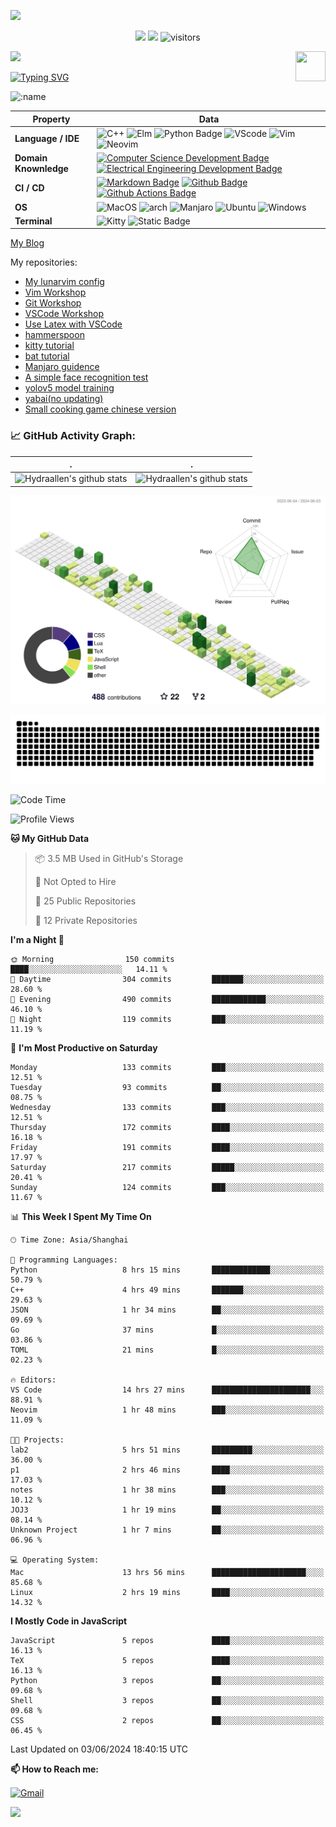 ![](assets/Bottom_up.svg)

<!--   my-icons -->

<p align="center">
    <a href="https://github.com/Hydraallen/Hydraallen"><img src="https://img.shields.io/badge/status-updating-brightgreen.svg"></a>
    <a href="https://github.com/Hydraallen/Hydraallen/graphs/contributors"><img src="https://img.shields.io/github/contributors/Hydraallen/Hydraallen?color=blue"></a>
    <img src="https://visitor-badge.laobi.icu/badge?page_id=Hydraallen.Hydraallen" alt="visitors"/>   
</p>

<!--   my-header-img -->
![](./src/header_.png)
<a href="https://www.python.org/"><img src="https://upload.wikimedia.org/wikipedia/commons/c/c3/Python-logo-notext.svg" align="right" height="48" width="48" ></a>


<!--   my-ticker -->    
[![Typing SVG](https://readme-typing-svg.herokuapp.com?color=%2336BCF7&center=true&vCenter=true&width=600&lines=Hi+there+👋,+I+am+Hydraalen;+Welcome+to+My+Profile!;Over+some+years+of+programming+experience;Always+learning+new+things+;Machine+learning+enthusiast+)](https://git.io/typing-svg)

![:name](https://count.getloli.com/get/@:Hydraallen?theme=rule34)
<!--   my-skils -->

| Property                                        | Data                                                         |
| ----------------------------------------------- | ------------------------------------------------------------ |
| **Language / IDE**                              | ![C++](https://img.shields.io/badge/C%2B%2B-3776AB?logo=cplusplus&logoColor=%2300599C)  ![Elm](https://img.shields.io/badge/Elm-3776AB?logo=elm&logoColor=%231293D8&link=https%3A%2F%2Felm-lang.org%2F)  ![Python Badge](https://img.shields.io/badge/-Python-3776AB?style=flat&logo=Python&logoColor=white)  ![VScode](https://img.shields.io/badge/VSCode-3776AB?logo=visualstudiocode&logoColor=%23007ACC&link=https%3A%2F%2Fcode.visualstudio.com%2F)  ![Vim](https://img.shields.io/badge/Vim-3776AB?logo=vim&logoColor=%23019733&link=https%3A%2F%2Fgithub.com%2FHydraallen%2FVim-Workshop)  ![Neovim](https://img.shields.io/badge/Neovim-3776AB?logo=neovim&logoColor=%2357A143&link=https%3A%2F%2Fgithub.com%2FHydraallen%2FVim-Workshop) |
| **Domain Knownledge**                           | [![Computer Science Development Badge](https://img.shields.io/badge/-Computer%20Science-FAB040?style=flat&logoColor=white)](https://github.com/search?q=user%3ABEPb&type=Repositories) [![Electrical Engineering Development Badge](https://img.shields.io/badge/-Electrical%20Engineering-4C8CBF?style=flat&logoColor=white)](https://github.com/search?q=user%3ABEPb&type=Repositories) |
| **CI / CD**                                     | [![Markdown Badge](https://img.shields.io/badge/-Markdown-2088FF?style=flat&logo=Markdown&logoColor=white)](https://github.com/BEPb/BEPb) [![Github Badge](https://img.shields.io/badge/-Github%20-2088FF?style=flat&logo=Github&logoColor=white)](https://github.com/BEPb/BEPb) [![Github Actions Badge](https://img.shields.io/badge/-Git%20-2088FF?style=flat&logo=Git&logoColor=white)](https://github.com/BEPb/BEPb) |
| **OS**                                          | ![MacOS](https://img.shields.io/badge/MacOS-white?style=flat-square%26amp&logo=macos&logoColor=%23000000) ![arch](https://img.shields.io/badge/Arch-black?style=flat-square%26amp&logo=archlinux&logoColor=%231793D1) ![Manjaro](https://img.shields.io/badge/Manjaro-black?style=flat-square%26amp&logo=manjaro&logoColor=%2335BF5C) ![Ubuntu](https://img.shields.io/badge/Ubuntu-black?style=flat-square%26amp&logo=ubuntu&logoColor=%23E95420) ![Windows](https://img.shields.io/badge/Windows-black?style=flat-square%26amp&logo=windows&logoColor=%230078D4)|
| **Terminal**                                          | ![Kitty](https://img.shields.io/badge/Kitty-white?style=flat-square%26amp&link=https%3A%2F%2Fgithub.com%2Fkovidgoyal%2Fkitty) ![Static Badge](https://img.shields.io/badge/iterm2-white?style=flat-square%26amp&logo=iterm2&logoColor=%23000000&link=https%3A%2F%2Fgithub.com%2Fkovidgoyal%2Fkitty)|

[My Blog](https://hydraallen.github.io/)

My repositories:

- [My lunarvim config](https://github.com/Hydraallen/lvim)
- [Vim Workshop](https://github.com/Hydraallen/Vim-Workshop)
- [Git Workshop](https://github.com/Hydraallen/Basic_Git_wksp)
- [VSCode Workshop](https://github.com/Hydraallen/VSCode_wksp)
- [Use Latex with VSCode](https://github.com/Hydraallen/Latex-vscode)
- [hammerspoon](https://github.com/Hydraallen/hammerspoon)
- [kitty tutorial](https://github.com/Hydraallen/kitty)
- [bat tutorial](https://github.com/Hydraallen/bat)
- [Manjaro guidence](https://github.com/Hydraallen/Manjaro)
- [A simple face recognition test](https://github.com/Hydraallen/Face-recognition)
- [yolov5 model training](https://github.com/Hydraallen/yolov5)
- [yabai(no updating)](https://github.com/Hydraallen/yabai_Usage)
- [Small cooking game chinese version](https://github.com/Hydraallen/CookingGame)



<!--   GitHub stats graph -->
### 📈 GitHub Activity Graph:


| .                                                                                                                                       | .                                                                                                                         |
|-----------------------------------------------------------------------------------------------------------------------------------------|---------------------------------------------------------------------------------------------------------------------------|
| ![Hydraallen's github stats](https://github-readme-stats.vercel.app/api?username=Hydraallen&show_icons=true&theme=radical&include_all_commits=true) | ![Hydraallen's github stats](https://github-readme-stats.vercel.app/api/top-langs/?username=Hydraallen&theme=radical&layout=compact) |



<!--   profile-green-animate -->

![](./profile-3d-contrib/profile-green-animate.svg)

<!--   grid-snake -->
![](https://github.com/Hydraallen/Hydraallen/blob/output/github-contribution-grid-snake.svg)

<!--START_SECTION:waka-->
![Code Time](http://img.shields.io/badge/Code%20Time-260%20hrs%2036%20mins-blue)

![Profile Views](http://img.shields.io/badge/Profile%20Views-0-blue)

**🐱 My GitHub Data** 

> 📦 3.5 MB Used in GitHub's Storage 
 > 
> 🚫 Not Opted to Hire
 > 
> 📜 25 Public Repositories 
 > 
> 🔑 12 Private Repositories 
 > 
**I'm a Night 🦉** 

```text
🌞 Morning                150 commits         ████░░░░░░░░░░░░░░░░░░░░░   14.11 % 
🌆 Daytime                304 commits         ███████░░░░░░░░░░░░░░░░░░   28.60 % 
🌃 Evening                490 commits         ████████████░░░░░░░░░░░░░   46.10 % 
🌙 Night                  119 commits         ███░░░░░░░░░░░░░░░░░░░░░░   11.19 % 
```
📅 **I'm Most Productive on Saturday** 

```text
Monday                   133 commits         ███░░░░░░░░░░░░░░░░░░░░░░   12.51 % 
Tuesday                  93 commits          ██░░░░░░░░░░░░░░░░░░░░░░░   08.75 % 
Wednesday                133 commits         ███░░░░░░░░░░░░░░░░░░░░░░   12.51 % 
Thursday                 172 commits         ████░░░░░░░░░░░░░░░░░░░░░   16.18 % 
Friday                   191 commits         ████░░░░░░░░░░░░░░░░░░░░░   17.97 % 
Saturday                 217 commits         █████░░░░░░░░░░░░░░░░░░░░   20.41 % 
Sunday                   124 commits         ███░░░░░░░░░░░░░░░░░░░░░░   11.67 % 
```


📊 **This Week I Spent My Time On** 

```text
🕑︎ Time Zone: Asia/Shanghai

💬 Programming Languages: 
Python                   8 hrs 15 mins       █████████████░░░░░░░░░░░░   50.79 % 
C++                      4 hrs 49 mins       ███████░░░░░░░░░░░░░░░░░░   29.63 % 
JSON                     1 hr 34 mins        ██░░░░░░░░░░░░░░░░░░░░░░░   09.69 % 
Go                       37 mins             █░░░░░░░░░░░░░░░░░░░░░░░░   03.86 % 
TOML                     21 mins             █░░░░░░░░░░░░░░░░░░░░░░░░   02.23 % 

🔥 Editors: 
VS Code                  14 hrs 27 mins      ██████████████████████░░░   88.91 % 
Neovim                   1 hr 48 mins        ███░░░░░░░░░░░░░░░░░░░░░░   11.09 % 

🐱‍💻 Projects: 
lab2                     5 hrs 51 mins       █████████░░░░░░░░░░░░░░░░   36.00 % 
p1                       2 hrs 46 mins       ████░░░░░░░░░░░░░░░░░░░░░   17.03 % 
notes                    1 hr 38 mins        ███░░░░░░░░░░░░░░░░░░░░░░   10.12 % 
JOJ3                     1 hr 19 mins        ██░░░░░░░░░░░░░░░░░░░░░░░   08.14 % 
Unknown Project          1 hr 7 mins         ██░░░░░░░░░░░░░░░░░░░░░░░   06.96 % 

💻 Operating System: 
Mac                      13 hrs 56 mins      █████████████████████░░░░   85.68 % 
Linux                    2 hrs 19 mins       ████░░░░░░░░░░░░░░░░░░░░░   14.32 % 
```

**I Mostly Code in JavaScript** 

```text
JavaScript               5 repos             ████░░░░░░░░░░░░░░░░░░░░░   16.13 % 
TeX                      5 repos             ████░░░░░░░░░░░░░░░░░░░░░   16.13 % 
Python                   3 repos             ██░░░░░░░░░░░░░░░░░░░░░░░   09.68 % 
Shell                    3 repos             ██░░░░░░░░░░░░░░░░░░░░░░░   09.68 % 
CSS                      2 repos             ██░░░░░░░░░░░░░░░░░░░░░░░   06.45 % 
```




 Last Updated on 03/06/2024 18:40:15 UTC
<!--END_SECTION:waka-->




**📫 How to Reach me:**
<p align="left">
<a href="mailto:allen_wr@126.com" target="blank"><img align="center" src="https://raw.githubusercontent.com/BEPb/BEPb/master/assets/gmail.svg" alt="Gmail" height="30" width="30" /></a>
</p>



</p>


![](assets/Bottom_down.svg)
